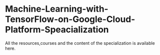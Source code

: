 # Machine-Learning-with-TensorFlow-on-Google-Cloud-Platform-Speacialization
All the resources,courses and the content of the specialization is available here.

